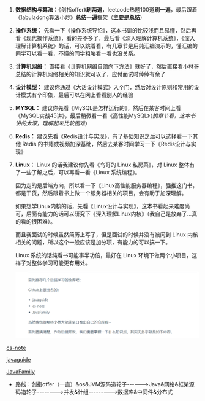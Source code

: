1. **数据结构与算法：**《剑指offer》**刷两遍**，leetcode热题100道**刷一遍**，最后跟着《labuladong算法小炒》**总结一遍**框架（**主要是总结**）

2. **操作系统：** 先看一下《操作系统导论》，这本书讲的比较浅而且易懂，然后再看《现代操作系统》，看的差不多了，最后看《深入理解计算机系统》，《深入理解计算机系统》的话，可以跳着看，有几章节是用纯汇编演示的，懂汇编的同学可以看一看，不懂的同学粗略看一看也没关系。

3. **计算机网络：** 直接看《计算机网络自顶向下方法》就好了，然后直接看小林哥总结的计算机网络相关的知识就可以了，应付面试时绰绰有余了

4. **设计模型：** 建议你通过《大话设计模式》入个门，然后对设计原则和常用的设计模式有个印象，最后可以在网上看看别人的经验

5. **MYSQL：** 建议你先看《MySQL是怎样运行的》，然后在某客时间上看《MySQL实战45讲》，最后稍微看一看《高性能MySQL》（*挑章节看，这本书讲的太深，理解起来比较困难*）

6. **Redis：** 建议先看《Redis设计与实现》，有了基础知识之后可以选择看一下其他 Redis 的书籍或视频加深基础，然后去某客时间学习一下《Redis设计与实现》

7. **Linux：** Linux 的话我建议你先看《鸟哥的 Linux 私房菜》，对 Linux 整体有了一些了解之后，可以再看一看《Linux 系统编程》。

   因为走的是后端方向，所以看一下《Linux高性能服务器编程》，强推这门书，都是干货，然后跟着书上做一个服务器相关的项目，会有助于加深理解。

   如果想学Linux内核的话，先看《Linux设计与实现》，这本书看起来难度尚可，后面有能力的话可以研究下《深入理解Linux内核》（我自己是放弃了…真的看的很困难）。

   而且我面试的时候虽然简历上写了，但是面试的时候并没有被问到 Linux 内核相关的问题，所以这个一般应该是加分项，有能力的可以搞一下。

   Linux 系统的话纯看书可能事半功倍，最好在 Linux 环境下做两个小项目，这样子对整体学习可能更有用处。

   ![image-20240423204901195](https://raw.githubusercontent.com/fire-huang/my_blog/master/img/image-20240423204901195.png)

[cs-note](https://github.com/CyC2018/CS-Notes)

[javaguide](https://javaguide.cn/open-source-project/tutorial.html#java)

[JavaFamily](https://github.com/AobingJava/JavaFamily)

- 路线：剑指offer（一直）&os&JVM源码造轮子------>Java&网络&框架源码造轮子-------->并发&计组--------->数据库&中间件&分布式
